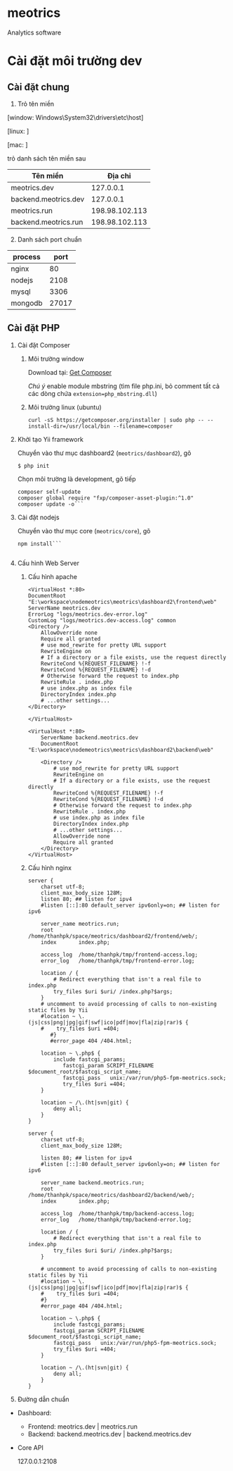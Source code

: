 # meotrics
Analytics software




# Cài đặt môi trường dev

## Cài đặt chung
1. Trỏ tên miền

[window: Windows\System32\drivers\etc\host]

[linux: ]

[mac: ]

trỏ danh sách tên miền sau

| Tên miền              | Địa chỉ           |
|-----------------------|-------------------|
|meotrics.dev           | 127.0.0.1         |
|backend.meotrics.dev   | 127.0.0.1         |
|meotrics.run           | 198.98.102.113    |
|backend.meotrics.run   | 198.98.102.113    |

2. Danh sách port chuẩn

|process	| port	|
|-----------|-------|
|nginx     	|80		|
|nodejs    	|2108|
|mysql     	|3306|
|mongodb   	|27017|

## Cài đặt PHP
1. Cài đặt Composer
	1. Môi trường window

		Download tại: [Get Composer](https://getcomposer.org/Composer-Setup.exe)

		*Chú ý* enable module mbstring (tìm file php.ini, bỏ comment tất cả các dòng chứa `extension=php_mbstring.dll`)
	1. Môi trường linux (ubuntu)

		`curl -sS https://getcomposer.org/installer | sudo php -- --install-dir=/usr/local/bin --filename=composer`

2. Khởi tạo Yii framework

	Chuyển vào thư mục dashboard2 (`meotrics/dashboard2`), gõ

	`$ php init`

	Chọn môi trường là development, gõ tiếp

	```shell
	composer self-update
	composer global require "fxp/composer-asset-plugin:^1.0"
	composer update -o```

3. Cài đặt nodejs
	
	Chuyển vào thư mục core (`meotrics/core`), gõ
	```
	npm install```
	

3. Cấu hình Web Server

	1.  Cấu hình apache
		```
		<VirtualHost *:80>
	    DocumentRoot "E:\workspace\nodemeotrics\meotrics\dashboard2\frontend\web"
	    ServerName meotrics.dev
	    ErrorLog "logs/meotrics.dev-error.log"
	    CustomLog "logs/meotrics.dev-access.log" common
	    <Directory />
	    	AllowOverride none
	    	Require all granted
	        # use mod_rewrite for pretty URL support
	        RewriteEngine on
	        # If a directory or a file exists, use the request directly
	        RewriteCond %{REQUEST_FILENAME} !-f
	        RewriteCond %{REQUEST_FILENAME} !-d
	        # Otherwise forward the request to index.php
	        RewriteRule . index.php
	        # use index.php as index file
	        DirectoryIndex index.php
	        # ...other settings...
	    </Directory>

		</VirtualHost>

		<VirtualHost *:80>
			ServerName backend.meotrics.dev
			DocumentRoot "E:\workspace\nodemeotrics\meotrics\dashboard2\backend\web"

			<Directory />
				# use mod_rewrite for pretty URL support
				RewriteEngine on
				# If a directory or a file exists, use the request directly
				RewriteCond %{REQUEST_FILENAME} !-f
				RewriteCond %{REQUEST_FILENAME} !-d
				# Otherwise forward the request to index.php
		        RewriteRule . index.php
				# use index.php as index file
				DirectoryIndex index.php
				# ...other settings...
				AllowOverride none
				Require all granted
			</Directory>
		</VirtualHost>
 		```

	2.  Cấu hình nginx
		```
		server {
			charset utf-8;
			client_max_body_size 128M;
			listen 80; ## listen for ipv4
			#listen [::]:80 default_server ipv6only=on; ## listen for ipv6

			server_name meotrics.run;
			root        /home/thanhpk/space/meotrics/dashboard2/frontend/web/;
			index       index.php;

			access_log  /home/thanhpk/tmp/frontend-access.log;
			error_log   /home/thanhpk/tmp/frontend-error.log;

			location / {
				# Redirect everything that isn't a real file to index.php
				try_files $uri $uri/ /index.php?$args;
			}
			# uncomment to avoid processing of calls to non-existing static files by Yii
			#location ~ \.(js|css|png|jpg|gif|swf|ico|pdf|mov|fla|zip|rar)$ {
			#    try_files $uri =404;
		       #}
		       #error_page 404 /404.html;

			location ~ \.php$ {
				include fastcgi_params;
		           fastcgi_param SCRIPT_FILENAME $document_root/$fastcgi_script_name;
		           fastcgi_pass   unix:/var/run/php5-fpm-meotrics.sock;
		           try_files $uri =404;
			}

			location ~ /\.(ht|svn|git) {
				deny all;
			}
		}

		server {
			charset utf-8;
			client_max_body_size 128M;

		  	listen 80; ## listen for ipv4
			#listen [::]:80 default_server ipv6only=on; ## listen for ipv6

			server_name backend.meotrics.run;
			root        /home/thanhpk/space/meotrics/dashboard2/backend/web/;
			index       index.php;

		 	access_log  /home/thanhpk/tmp/backend-access.log;
			error_log   /home/thanhpk/tmp/backend-error.log;

		 	location / {
				# Redirect everything that isn't a real file to index.php
				try_files $uri $uri/ /index.php?$args;
		 	}

		    # uncomment to avoid processing of calls to non-existing static files by Yii
		 	#location ~ \.(js|css|png|jpg|gif|swf|ico|pdf|mov|fla|zip|rar)$ {
		 	#    try_files $uri =404;
			#}
		 	#error_page 404 /404.html;

			location ~ \.php$ {
		   		include fastcgi_params;
		  		fastcgi_param SCRIPT_FILENAME $document_root/$fastcgi_script_name;
				fastcgi_pass   unix:/var/run/php5-fpm-meotrics.sock;
		   		try_files $uri =404;
		 	}

			location ~ /\.(ht|svn|git) {
				deny all;
			}
		}
		```
4. Đường dẫn chuẩn
  * Dashboard:
    * Frontend: meotrics.dev | meotrics.run
    * Backend: backend.meotrics.dev | backend.meotrics.dev
  * Core API

    127.0.0.1:2108
